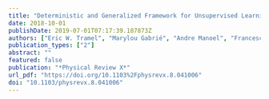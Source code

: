 ```yaml
---
title: "Deterministic and Generalized Framework for Unsupervised Learning with Restricted Boltzmann Machines"
date: 2018-10-01
publishDate: 2019-07-01T07:17:39.187873Z
authors: ["Eric W. Tramel", "Marylou Gabrié", "Andre Manoel", "Francesco Caltagirone", "Florent Krzakala"]
publication_types: ["2"]
abstract: ""
featured: false
publication: "*Physical Review X*"
url_pdf: "https://doi.org/10.1103%2Fphysrevx.8.041006"
doi: "10.1103/physrevx.8.041006"
---
```


